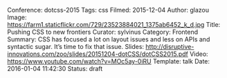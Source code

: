 Conference: dotcss-2015
Tags: css
Filmed: 2015-12-04
Author: glazou
Image: https://farm1.staticflickr.com/729/23523884021_1375ab6452_k_d.jpg
Title: Pushing CSS to new frontiers
Curator: sylvinus
Category: Frontend
Summary: CSS has focused a lot on layout issues and less on APIs and syntactic sugar. It’s time to fix that issue.
Slides: http://disruptive-innovations.com/zoo/slides/20151204-dotCSS/dotCSS2015.pdf
Video: https://www.youtube.com/watch?v=MOc5ay-0iRU
Template: talk
Date: 2016-01-04 11:42:30
Status: draft